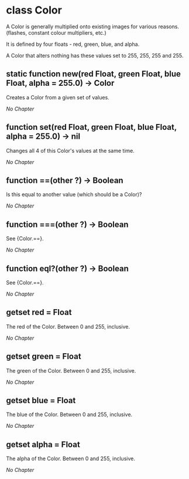 # class Color

A Color is generally multiplied onto existing images for various reasons. (flashes, constant colour multipliers, etc.)

It is defined by four floats - red, green, blue, and alpha.

A Color that alters nothing has these values set to 255, 255, 255 and 255.

## static function new(red Float, green Float, blue Float, alpha = 255.0) -> Color

Creates a Color from a given set of values.

*No Chapter*


## function set(red Float, green Float, blue Float, alpha = 255.0) -> nil

Changes all 4 of this Color's values at the same time.

*No Chapter*


## function \=\=(other ?) -> Boolean

Is this equal to another value (which should be a Color)?

*No Chapter*


## function \=\=\=(other ?) -> Boolean

See {Color.\=\=}.

*No Chapter*


## function eql?(other ?) -> Boolean

See {Color.\=\=}.

*No Chapter*


## getset red = Float

The red of the Color. Between 0 and 255, inclusive.

*No Chapter*


## getset green = Float

The green of the Color. Between 0 and 255, inclusive.

*No Chapter*


## getset blue = Float

The blue of the Color. Between 0 and 255, inclusive.

*No Chapter*


## getset alpha = Float

The alpha of the Color. Between 0 and 255, inclusive.

*No Chapter*

